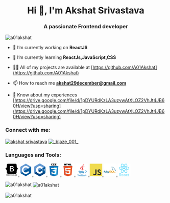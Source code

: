 <h1 align="center">Hi 👋, I'm Akshat Srivastava</h1>
<h3 align="center">A passionate Frontend developer</h3>

<p align="left"> <img src="https://komarev.com/ghpvc/?username=a01akshat&label=Profile%20views&color=0e75b6&style=flat" alt="a01akshat" /> </p>

- 🔭 I’m currently working on **ReactJS**

- 🌱 I’m currently learning **ReactJs,JavaScript,CSS**

- 👨‍💻 All of my projects are available at [https://github.com/A01Akshat](https://github.com/A01Akshat)

- 📫 How to reach me **akshat29december@gmail.com**

- 📄 Know about my experiences [https://drive.google.com/file/d/1pDYURdKzLA3uzvwAtXLOZ2VhJt4JB60H/view?usp=sharing](https://drive.google.com/file/d/1pDYURdKzLA3uzvwAtXLOZ2VhJt4JB60H/view?usp=sharing)

<h3 align="left">Connect with me:</h3>
<p align="left">
<a href="https://linkedin.com/in/akshat srivastava" target="blank"><img align="center" src="https://raw.githubusercontent.com/rahuldkjain/github-profile-readme-generator/master/src/images/icons/Social/linked-in-alt.svg" alt="akshat srivastava" height="30" width="40" /></a>
<a href="https://instagram.com/_blaze_001_" target="blank"><img align="center" src="https://raw.githubusercontent.com/rahuldkjain/github-profile-readme-generator/master/src/images/icons/Social/instagram.svg" alt="_blaze_001_" height="30" width="40" /></a>
</p>

<h3 align="left">Languages and Tools:</h3>
<p align="left"> <a href="https://getbootstrap.com" target="_blank" rel="noreferrer"> <img src="https://raw.githubusercontent.com/devicons/devicon/master/icons/bootstrap/bootstrap-plain-wordmark.svg" alt="bootstrap" width="40" height="40"/> </a> <a href="https://www.cprogramming.com/" target="_blank" rel="noreferrer"> <img src="https://raw.githubusercontent.com/devicons/devicon/master/icons/c/c-original.svg" alt="c" width="40" height="40"/> </a> <a href="https://www.w3schools.com/cpp/" target="_blank" rel="noreferrer"> <img src="https://raw.githubusercontent.com/devicons/devicon/master/icons/cplusplus/cplusplus-original.svg" alt="cplusplus" width="40" height="40"/> </a> <a href="https://www.w3schools.com/css/" target="_blank" rel="noreferrer"> <img src="https://raw.githubusercontent.com/devicons/devicon/master/icons/css3/css3-original-wordmark.svg" alt="css3" width="40" height="40"/> </a> <a href="https://www.w3.org/html/" target="_blank" rel="noreferrer"> <img src="https://raw.githubusercontent.com/devicons/devicon/master/icons/html5/html5-original-wordmark.svg" alt="html5" width="40" height="40"/> </a> <a href="https://www.java.com" target="_blank" rel="noreferrer"> <img src="https://raw.githubusercontent.com/devicons/devicon/master/icons/java/java-original.svg" alt="java" width="40" height="40"/> </a> <a href="https://developer.mozilla.org/en-US/docs/Web/JavaScript" target="_blank" rel="noreferrer"> <img src="https://raw.githubusercontent.com/devicons/devicon/master/icons/javascript/javascript-original.svg" alt="javascript" width="40" height="40"/> </a> <a href="https://www.mysql.com/" target="_blank" rel="noreferrer"> <img src="https://raw.githubusercontent.com/devicons/devicon/master/icons/mysql/mysql-original-wordmark.svg" alt="mysql" width="40" height="40"/> </a> <a href="https://reactjs.org/" target="_blank" rel="noreferrer"> <img src="https://raw.githubusercontent.com/devicons/devicon/master/icons/react/react-original-wordmark.svg" alt="react" width="40" height="40"/> </a> </p>

<p><img align="left" src="https://github-readme-stats.vercel.app/api/top-langs?username=a01akshat&show_icons=true&locale=en&layout=compact" alt="a01akshat" /></p>

<p>&nbsp;<img align="center" src="https://github-readme-stats.vercel.app/api?username=a01akshat&show_icons=true&locale=en" alt="a01akshat" /></p>

<p><img align="center" src="https://github-readme-streak-stats.herokuapp.com/?user=a01akshat&" alt="a01akshat" /></p>
